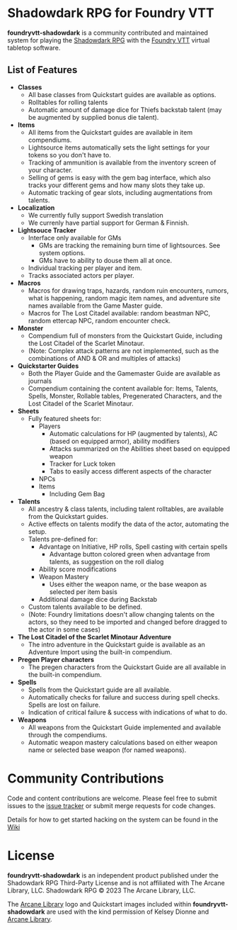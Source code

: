 # Shadowdark RPG for Foundry VTT

**foundryvtt-shadowdark** is a community contributed and maintained system for playing the [Shadowdark RPG][1] with the [Foundry VTT][2] virtual tabletop software.

## List of Features
- **Classes**
  - All base classes from Quickstart guides are available as options.
  - Rolltables for rolling talents
  - Automatic amount of damage dice for Thiefs backstab talent (may be augmented by supplied bonus die talent).
- **Items**
  - All items from the Quickstart guides are available in item compendiums.
  - Lightsource items automatically sets the light settings for your tokens so you don't have to.
  - Tracking of ammunition is available from the inventory screen of your character.
  - Selling of gems is easy with the gem bag interface, which also tracks your different gems and how many slots they take up.
  - Automatic tracking of gear slots, including augmentations from talents.
- **Localization**
  - We currently fully support Swedish translation
  - We currenly have partial support for German & Finnish.
- **Lightsouce Tracker**
  - Interface only available for GMs
    - GMs are tracking the remaining burn time of lightsources. See system options.
    - GMs have to ability to douse them all at once.
  - Individual tracking per player and item.
  - Tracks associated actors per player.
- **Macros**
  - Macros for drawing traps, hazards, random ruin encounters, rumors, what is happening, random magic item names, and adventure site names available from the Game Master guide.
  - Macros for The Lost Citadel available: random beastman NPC, random ettercap NPC, random encounter check.
- **Monster**
  - Compendium full of monsters from the Quickstart Guide, including the Lost Citadel of the Scarlet Minotaur.
  - (Note: Complex attack patterns are not implemented, such as the combinations of AND & OR and multiples of attacks)
- **Quickstarter Guides**
  - Both the Player Guide and the Gamemaster Guide are available as journals
  - Compendium containing the content available for: Items, Talents, Spells, Monster, Rollable tables, Pregenerated Characters, and the Lost Citadel of the Scarlet Minotaur.
- **Sheets**
  - Fully featured sheets for: 
    - Players
      - Automatic calculations for HP (augmented by talents), AC (based on equipped armor), ability modifiers
      - Attacks summarized on the Abilities sheet based on equipped weapon
      - Tracker for Luck token
      - Tabs to easily access different aspects of the character
    - NPCs
    - Items
      - Including Gem Bag
- **Talents**
  - All ancestry & class talents, including talent rolltables, are available from the Quickstart guides.
  - Active effects on talents modify the data of the actor, automating the setup.
  - Talents pre-defined for:
    - Advantage on Initiative, HP rolls, Spell casting with certain spells
      - Advantage button colored green when advantage from talents, as suggestion on the roll dialog
    - Ability score modifications
    - Weapon Mastery
      - Uses either the weapon name, or the base weapon as selected per item basis
    - Additional damage dice during Backstab
  - Custom talents available to be defined.
  - (Note: Foundry limitations doesn't allow changing talents on the actors, so they need to be imported and changed before dragged to the actor in some cases)
- **The Lost Citadel of the Scarlet Minotaur Adventure**
  - The intro adventure in the Quickstart guide is available as an Adventure Import using the built-in compendium.
- **Pregen Player characters**
  - The pregen characters from the Quickstart Guide are all available in the built-in compendium.
- **Spells**
  - Spells from the Quickstart guide are all available.
  - Automatically checks for failure and success during spell checks. Spells are lost on failure.
  - Indication of critical failure & success with indications of what to do.
- **Weapons**
  - All weapons from the Quickstart Guide implemented and available through the compendiums.
  - Automatic weapon mastery calculations based on either weapon name or selected base weapon (for named weapons).

# Community Contributions

Code and content contributions are welcome. Please feel free to submit issues to the [issue tracker](https://github.com/Muttley/foundryvtt-shadowdark/issues) or submit merge requests for code changes.

Details for how to get started hacking on the system can be found in the [Wiki](https://github.com/Muttley/foundryvtt-shadowdark/wiki)

# License

**foundryvtt-shadowdark** is an independent product published under the Shadowdark RPG Third-Party License and is not affiliated with The Arcane Library, LLC. Shadowdark RPG © 2023 The Arcane Library, LLC.

The [Arcane Library][1] logo and Quickstart images included within **foundryvtt-shadowdark** are used with the kind permission of Kelsey Dionne and [Arcane Library][1].

[1]: https://www.thearcanelibrary.com
[2]: https://www.thearcanelibrary.com/pages/shadowdark
[3]: https://foundryvtt.com
